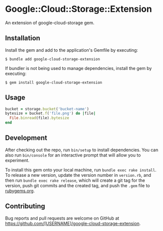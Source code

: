 # Google::Cloud::Storage::Extension

An extension of google-cloud-storage gem.

## Installation

Install the gem and add to the application's Gemfile by executing:

    $ bundle add google-cloud-storage-extension

If bundler is not being used to manage dependencies, install the gem by executing:

    $ gem install google-cloud-storage-extension

## Usage

```ruby
bucket = storage.bucket('bucket-name')
bytesize = bucket.f('file.png') do |file|
  File.binread(file).bytesize
end
```

## Development

After checking out the repo, run `bin/setup` to install dependencies. You can also run `bin/console` for an interactive prompt that will allow you to experiment.

To install this gem onto your local machine, run `bundle exec rake install`. To release a new version, update the version number in `version.rb`, and then run `bundle exec rake release`, which will create a git tag for the version, push git commits and the created tag, and push the `.gem` file to [rubygems.org](https://rubygems.org).

## Contributing

Bug reports and pull requests are welcome on GitHub at https://github.com/[USERNAME]/google-cloud-storage-extension.
